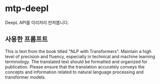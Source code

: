 # mtp-deepl
DeepL API를 이리저리 만져봅니다.

## 사용한 프롬프트
This is text from the book titled "NLP with Transformers". Maintain a high level of precision and fluency, especially in technical and machine learning terminology. The translated text should be formatted and organized for publication. Please ensure that the translation accurately conveys the concepts and information related to natural language processing and transformer models.